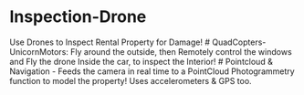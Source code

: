 # Inspection-Drone
Use Drones to Inspect Rental Property for Damage! # QuadCopters- UnicornMotors: Fly around the outside, then Remotely control the windows and Fly the drone Inside the car, to inspect the Interior! # Pointcloud &amp; Navigation - Feeds the camera in real time to a PointCloud Photogrammetry function to model the property! Uses accelerometers &amp; GPS too.
